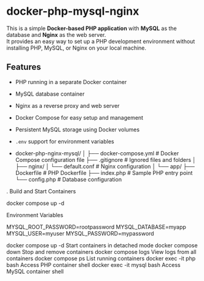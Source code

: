 # docker-php-mysql-nginx

This is a simple **Docker-based PHP application** with **MySQL** as the database and **Nginx** as the web server.  
It provides an easy way to set up a PHP development environment without installing PHP, MySQL, or Nginx on your local machine.


## Features
- PHP running in a separate Docker container
- MySQL database container
- Nginx as a reverse proxy and web server
- Docker Compose for easy setup and management
- Persistent MySQL storage using Docker volumes
- `.env` support for environment variables

- docker-php-nginx-mysql/
│
├── docker-compose.yml # Docker Compose configuration file
├── .gitignore # Ignored files and folders
│
├── nginx/
│ └── default.conf # Nginx configuration
│
└── app/
├── Dockerfile # PHP Dockerfile
├── index.php # Sample PHP entry point
└── config.php # Database configuration

. Build and Start Containers

docker compose up -d

Environment Variables

MYSQL_ROOT_PASSWORD=rootpassword
MYSQL_DATABASE=myapp
MYSQL_USER=myuser
MYSQL_PASSWORD=mypassword

docker compose up -d	Start containers in detached mode
docker compose down	Stop and remove containers
docker compose logs	View logs from all containers
docker compose ps	List running containers
docker exec -it php bash	Access PHP container shell
docker exec -it mysql bash	Access MySQL container shell
